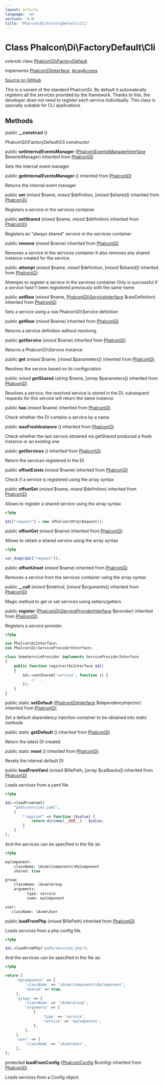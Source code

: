 ```yaml
---
layout: article
language: 'en'
version: '4.0'
title: 'Phalcon\Di\FactoryDefault\Cli'
---
```

# Class **Phalcon\Di\FactoryDefault\Cli**

*extends* class [Phalcon\Di\FactoryDefault](/4.0/en/api/Phalcon_Di_FactoryDefault)

*implements* [Phalcon\DiInterface](/4.0/en/api/Phalcon_DiInterface), [ArrayAccess](https://php.net/manual/en/class.arrayaccess.php)

<a href="https://github.com/phalcon/cphalcon/tree/v4.0.0/phalcon/di/factorydefault/cli.zep" class="btn btn-default btn-sm">Source on GitHub</a>

This is a variant of the standard Phalcon\Di. By default it automatically
registers all the services provided by the framework.
Thanks to this, the developer does not need to register each service individually.
This class is specially suitable for CLI applications


## Methods
public  **__construct** ()

Phalcon\Di\FactoryDefault\Cli constructor



public  **setInternalEventsManager** ([Phalcon\Events\ManagerInterface](/4.0/en/api/Phalcon_Events_ManagerInterface) $eventsManager) inherited from [Phalcon\Di](/4.0/en/api/Phalcon_Di)

Sets the internal event manager



public  **getInternalEventsManager** () inherited from [Phalcon\Di](/4.0/en/api/Phalcon_Di)

Returns the internal event manager



public  **set** (*mixed* $name, *mixed* $definition, [*mixed* $shared]) inherited from [Phalcon\Di](/4.0/en/api/Phalcon_Di)

Registers a service in the services container



public  **setShared** (*mixed* $name, *mixed* $definition) inherited from [Phalcon\Di](/4.0/en/api/Phalcon_Di)

Registers an "always shared" service in the services container



public  **remove** (*mixed* $name) inherited from [Phalcon\Di](/4.0/en/api/Phalcon_Di)

Removes a service in the services container
It also removes any shared instance created for the service



public  **attempt** (*mixed* $name, *mixed* $definition, [*mixed* $shared]) inherited from [Phalcon\Di](/4.0/en/api/Phalcon_Di)

Attempts to register a service in the services container
Only is successful if a service hasn't been registered previously
with the same name



public  **setRaw** (*mixed* $name, [Phalcon\Di\ServiceInterface](/4.0/en/api/Phalcon_Di_ServiceInterface) $rawDefinition) inherited from [Phalcon\Di](/4.0/en/api/Phalcon_Di)

Sets a service using a raw Phalcon\Di\Service definition



public  **getRaw** (*mixed* $name) inherited from [Phalcon\Di](/4.0/en/api/Phalcon_Di)

Returns a service definition without resolving



public  **getService** (*mixed* $name) inherited from [Phalcon\Di](/4.0/en/api/Phalcon_Di)

Returns a Phalcon\Di\Service instance



public  **get** (*mixed* $name, [*mixed* $parameters]) inherited from [Phalcon\Di](/4.0/en/api/Phalcon_Di)

Resolves the service based on its configuration



public *mixed* **getShared** (*string* $name, [*array* $parameters]) inherited from [Phalcon\Di](/4.0/en/api/Phalcon_Di)

Resolves a service, the resolved service is stored in the DI, subsequent
requests for this service will return the same instance



public  **has** (*mixed* $name) inherited from [Phalcon\Di](/4.0/en/api/Phalcon_Di)

Check whether the DI contains a service by a name



public  **wasFreshInstance** () inherited from [Phalcon\Di](/4.0/en/api/Phalcon_Di)

Check whether the last service obtained via getShared produced a fresh instance or an existing one



public  **getServices** () inherited from [Phalcon\Di](/4.0/en/api/Phalcon_Di)

Return the services registered in the DI



public  **offsetExists** (*mixed* $name) inherited from [Phalcon\Di](/4.0/en/api/Phalcon_Di)

Check if a service is registered using the array syntax



public  **offsetSet** (*mixed* $name, *mixed* $definition) inherited from [Phalcon\Di](/4.0/en/api/Phalcon_Di)

Allows to register a shared service using the array syntax

```php
<?php

$di["request"] = new \Phalcon\Http\Request();

```



public  **offsetGet** (*mixed* $name) inherited from [Phalcon\Di](/4.0/en/api/Phalcon_Di)

Allows to obtain a shared service using the array syntax

```php
<?php

var_dump($di["request"]);

```



public  **offsetUnset** (*mixed* $name) inherited from [Phalcon\Di](/4.0/en/api/Phalcon_Di)

Removes a service from the services container using the array syntax



public  **__call** (*mixed* $method, [*mixed* $arguments]) inherited from [Phalcon\Di](/4.0/en/api/Phalcon_Di)

Magic method to get or set services using setters/getters



public  **register** ([Phalcon\Di\ServiceProviderInterface](/4.0/en/api/Phalcon_Di_ServiceProviderInterface) $provider) inherited from [Phalcon\Di](/4.0/en/api/Phalcon_Di)

Registers a service provider.

```php
<?php

use Phalcon\DiInterface;
use Phalcon\Di\ServiceProviderInterface;

class SomeServiceProvider implements ServiceProviderInterface
{
    public function register(DiInterface $di)
    {
        $di->setShared('service', function () {
            // ...
        });
    }
}

```



public static  **setDefault** ([Phalcon\DiInterface](/4.0/en/api/Phalcon_DiInterface) $dependencyInjector) inherited from [Phalcon\Di](/4.0/en/api/Phalcon_Di)

Set a default dependency injection container to be obtained into static methods



public static  **getDefault** () inherited from [Phalcon\Di](/4.0/en/api/Phalcon_Di)

Return the latest DI created



public static  **reset** () inherited from [Phalcon\Di](/4.0/en/api/Phalcon_Di)

Resets the internal default DI



public  **loadFromYaml** (*mixed* $filePath, [*array* $callbacks]) inherited from [Phalcon\Di](/4.0/en/api/Phalcon_Di)

Loads services from a yaml file.

```php
<?php

$di->loadFromYaml(
    "path/services.yaml",
    [
        "!approot" => function ($value) {
            return dirname(__DIR__) . $value;
        }
    ]
);

```
And the services can be specified in the file as:

```php
<?php

myComponent:
    className: \Acme\Components\MyComponent
    shared: true

group:
    className: \Acme\Group
    arguments:
        - type: service
          name: myComponent

user:
   className: \Acme\User

```



public  **loadFromPhp** (*mixed* $filePath) inherited from [Phalcon\Di](/4.0/en/api/Phalcon_Di)

Loads services from a php config file.

```php
<?php

$di->loadFromPhp("path/services.php");

```
And the services can be specified in the file as:

```php
<?php

return [
     'myComponent' => [
         'className' => '\Acme\Components\MyComponent',
         'shared' => true,
     ],
     'group' => [
         'className' => '\Acme\Group',
         'arguments' => [
             [
                 'type' => 'service',
                 'service' => 'myComponent',
             ],
         ],
     ],
     'user' => [
         'className' => '\Acme\User',
     ],
];

```



protected  **loadFromConfig** ([Phalcon\Config](/4.0/en/api/Phalcon_Config) $config) inherited from [Phalcon\Di](/4.0/en/api/Phalcon_Di)

Loads services from a Config object.



